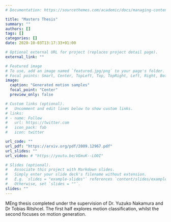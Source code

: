 ```yaml
---
# Documentation: https://sourcethemes.com/academic/docs/managing-content/

title: "Masters Thesis"
summary: ""
authors: []
tags: []
categories: []
date: 2020-10-03T13:17:33+01:00

# Optional external URL for project (replaces project detail page).
external_link: ""

# Featured image
# To use, add an image named `featured.jpg/png` to your page's folder.
# Focal points: Smart, Center, TopLeft, Top, TopRight, Left, Right, BottomLeft, Bottom, BottomRight.
image:
  caption: "Generated motion samples"
  focal_point: "Center"
  preview_only: false

# Custom links (optional).
#   Uncomment and edit lines below to show custom links.
# links:
# - name: Follow
#   url: https://twitter.com
#   icon_pack: fab
#   icon: twitter

url_code: ""
url_pdf: "https://arxiv.org/pdf/2009.12967.pdf"
url_slides: ""
url_video: # "https://youtu.be/VGmuK--LO0I"

# Slides (optional).
#   Associate this project with Markdown slides.
#   Simply enter your slide deck's filename without extension.
#   E.g. `slides = "example-slides"` references `content/slides/example-slides.md`.
#   Otherwise, set `slides = ""`.
slides: ""
---
```

MEng thesis completed under the supervision of Dr. Yuzuko Nakamura and Dr Tobias Ritshcel. The first half explores motion classification, whilst the second focuses on motion generation.
